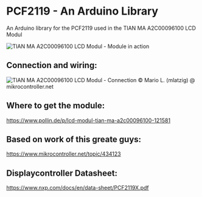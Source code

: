 # PCF2119 - An Arduino Library
 An Arduino library for the PCF2119 used in the TIAN MA A2C00096100 LCD Modul

![TIAN MA A2C00096100 LCD Modul - Module in action](https://raw.github.com/cimba007/PCF2119/master/1615643705682.jpg)

## Connection and wiring:
![TIAN MA A2C00096100 LCD Modul - Connection](https://raw.github.com/cimba007/PCF2119/master/TestLCD_A2C00096100.png)
©  Mario L. (mlatzig) @ mikrocontroller.net

## Where to get the module:
https://www.pollin.de/p/lcd-modul-tian-ma-a2c00096100-121581

## Based on work of this greate guys:
https://www.mikrocontroller.net/topic/434123

## Displaycontroller Datasheet:
https://www.nxp.com/docs/en/data-sheet/PCF2119X.pdf
